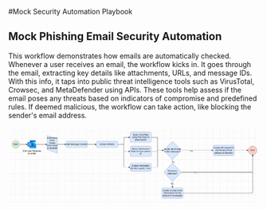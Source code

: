 #Mock Security Automation Playbook

## Mock Phishing Email Security Automation
This workflow demonstrates how emails are automatically checked. Whenever a user receives an email, the workflow kicks in. It goes through the email, extracting key details like attachments, URLs, and message IDs. With this info, it taps into public threat intelligence tools such as VirusTotal, Crowsec, and MetaDefender using APIs. These tools help assess if the email poses any threats based on indicators of compromise and predefined rules. If deemed malicious, the workflow can take action, like blocking the sender's email address.

![Playbook](../assets/sampleplaybook1.png)

